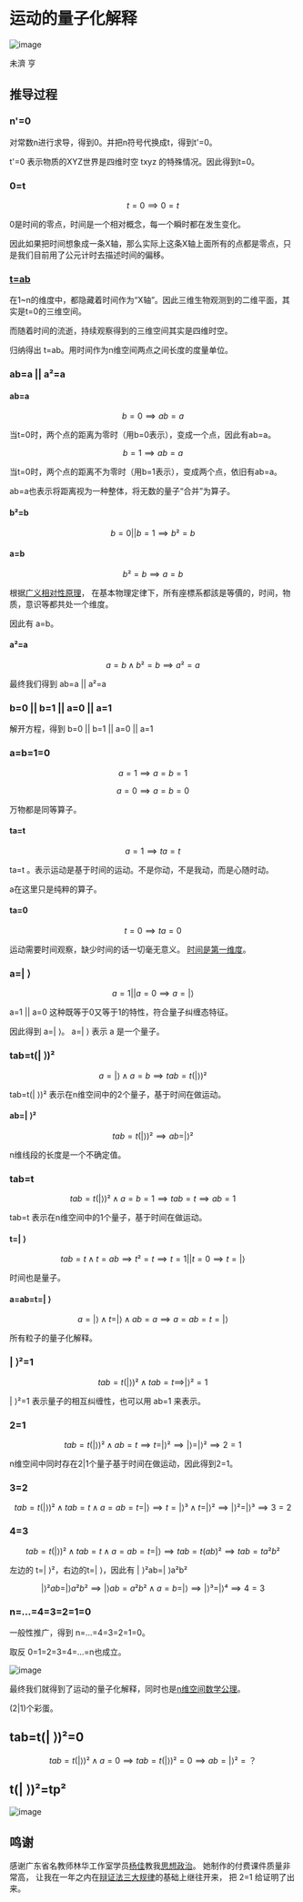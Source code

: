 # 运动的量子化解释

![image](n.jpg)

未濟 亨

## 推导过程

### n'=0

对常数n进行求导，得到0。并把n符号代换成t，得到t'=0。

t'=0 表示物质的XYZ世界是四维时空 txyz 的特殊情况。因此得到t=0。

### 0=t

$$
t=0 ⟹ 0=t
$$

0是时间的零点，时间是一个相对概念，每一个瞬时都在发生变化。

因此如果把时间想象成一条X轴，那么实际上这条X轴上面所有的点都是零点，只是我们目前用了公元计时去描述时间的偏移。

### [t=ab](https://www.zeusro.com/2025/06/29/ab/)

在1~n的维度中，都隐藏着时间作为“X轴”。因此三维生物观测到的二维平面，其实是t=0的三维空间。

而随着时间的流逝，持续观察得到的三维空间其实是四维时空。

归纳得出 t=ab。用时间作为n维空间两点之间长度的度量单位。

### ab=a || a²=a

#### ab=a

$$
b=0 ⟹  ab=a
$$

当t=0时，两个点的距离为零时（用b=0表示），变成一个点，因此有ab=a。

$$
b=1 ⟹  ab=a
$$

当t=0时，两个点的距离不为零时（用b=1表示），变成两个点，依旧有ab=a。

ab=a也表示将距离视为一种整体，将无数的量子“合并”为算子。

#### b²=b

$$
b=0 || b=1 ⟹  b²=b
$$

#### a=b

$$
b²=b ⟹  a=b
$$

根据[广义相对性原理](https://zh.wikipedia.org/zh-cn/%E7%9B%B8%E5%AF%B9%E6%80%A7%E5%8E%9F%E7%90%86)，
在基本物理定律下，所有座標系都該是等價的，时间，物质，意识等都共处一个维度。

因此有 a=b。

#### a²=a

$$
a=b ∧ b²=b ⟹  a²=a
$$

最终我们得到 ab=a || a²=a

### b=0 || b=1 || a=0 || a=1

解开方程，得到  b=0 || b=1 || a=0 || a=1

### a=b=1=0

$$
a=1 ⟹ a=b=1
$$

$$
a=0 ⟹ a=b=0
$$

万物都是同等算子。

#### ta=t

$$
a=1 ⟹ ta=t
$$

ta=t 。表示运动是基于时间的运动。不是你动，不是我动，而是心随时动。

a在这里只是纯粹的算子。

#### ta=0

$$
t=0 ⟹ ta=0
$$

运动需要时间观察，缺少时间的话一切毫无意义。
[时间是第一维度](https://github.com/zeusro/math/blob/main/n/1.zh.md)。

### a=| ⟩​​​

$$
a=1 || a=0  ⟹ a=| ⟩
$$

a=1 || a=0 这种既等于0又等于1的特性，符合量子纠缠态特征。

因此得到 a=| ⟩​​​。 a=| ⟩​​ 表示 a 是一个量子。

### tab=t(| ⟩)²

$$
a=| ⟩∧ a=b ⟹ tab=t(| ⟩)²
$$

tab=t(| ⟩)² 表示在n维空间中的2个量子，基于时间在做运动。

#### ab=| ⟩²

$$
tab=t(| ⟩)² ⟹ ab=| ⟩²
$$

n维线段的长度是一个不确定值。

### tab=t

$$
tab=t(| ⟩)² ∧ a=b=1 ⟹  tab=t ⟹ ab=1
$$

tab=t 表示在n维空间中的1个量子，基于时间在做运动。

#### t=| ⟩

$$
tab=t ∧ t=ab ⟹  t²=t ⟹ t=1 || t=0 ⟹ t=| ⟩
$$

时间也是量子。

#### a=ab=t=| ⟩

$$
a=| ⟩∧ t=| ⟩∧ ab=a⟹ a=ab=t=| ⟩
$$

所有粒子的量子化解释。

### | ⟩²=1

$$
tab=t(| ⟩)² ∧ tab=t ⟹ | ⟩²=1
$$

| ⟩²=1  表示量子的相互纠缠性，也可以用 ab=1 来表示。

### 2=1

$$
tab=t(| ⟩)² ∧ ab=t ⟹ t=| ⟩² ⟹ | ⟩=| ⟩² ⟹ 2=1
$$

n维空间中同时存在2|1个量子基于时间在做运动，因此得到2=1。

### 3=2

$$
tab=t(| ⟩)² ∧ tab=t ∧ a=ab=t=| ⟩⟹ t=| ⟩³ ∧ t=| ⟩²  ⟹ | ⟩²=| ⟩³ ⟹ 3=2
$$

### 4=3

$$
tab=t(| ⟩)² ∧ tab=t ∧ a=ab=t=| ⟩⟹ tab=t(ab)²⟹ tab=ta²b²
$$

左边的 t=| ⟩²，右边的t=| ⟩，因此有 | ⟩²ab=| ⟩a²b²

$$
 | ⟩²ab=| ⟩a²b²⟹  | ⟩ab=a²b² ∧ a=b=| ⟩ ⟹ | ⟩³=| ⟩⁴ ⟹ 4=3
$$

### n=...=4=3=2=1=0

 一般性推广，得到 n=...=4=3=2=1=0。

 取反 0=1=2=3=4=...=n也成立。

![image](tab.png)

最终我们就得到了运动的量子化解释，同时也是[n维空间数学公理](https://github.com/zeusro/math/blob/main/n/n.zh.md#推论)。

(2|1)个彩蛋。

## tab=t(| ⟩)²=0

$$
tab=t(| ⟩)² ∧ a=0 ⟹ tab=t(| ⟩)²=0 ⟹ ab=| ⟩²=？
$$

## t(| ⟩)²=tp²

![image](tpp.gif)

## 鸣谢

感谢广东省名教师林华工作室学员[杨佳](https://mp.weixin.qq.com/s/cE2BTMrLV6M9kirC-r6clA)教我[思想政治](http://www.yjsz2020.cn/)。
她制作的付费课件质量非常高，
让我在一年之内在[辩证法三大规律](https://baike.baidu.com/item/%E8%BE%A9%E8%AF%81%E6%B3%95%E4%B8%89%E5%A4%A7%E8%A7%84%E5%BE%8B/2352752)的基础上继往开来，
把 2=1 给证明了出来。
